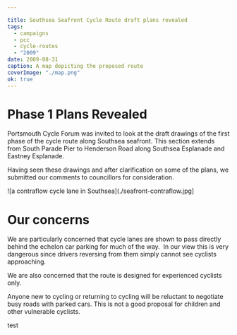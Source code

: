 ```yaml
---

title: Southsea Seafront Cycle Route draft plans revealed
tags:
  - campaigns
  - pcc
  - cycle-routes
  - "2009"
date: 2009-08-31
caption: A map depicting the proposed route 
coverImage: "./map.png"
ok: true
---
```


# Phase 1 Plans Revealed

Portsmouth Cycle Forum was invited to look at the draft drawings of the first phase of the cycle route along Southsea seafront. This section extends from South Parade Pier to Henderson Road along Southsea Esplanade and Eastney Esplanade.

Having seen these drawings and after clarification on some of the plans, we submitted our comments to councillors for consideration.


![a contraflow cycle lane in Southsea](./seafront-contraflow.jpg]
# Our concerns

We are particularly concerned that cycle lanes are shown to pass directly behind the echelon car parking for much of the way.  In our view this is very dangerous since drivers reversing from them simply cannot see cyclists approaching.

We are also concerned that the route is designed for experienced cyclists only.

Anyone new to cycling or returning to cycling will be reluctant to negotiate busy roads with parked cars. This is not a good proposal for children and other vulnerable cyclists.

test
